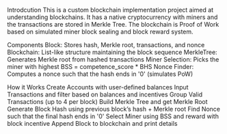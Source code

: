 Introdcution
This is a custom blockchain implementation project aimed at understanding blockchains. 
It has a native cryptocurrency with miners and the transactions are stored in Merkle Tree.
The blockchain is Proof of Work based on simulated miner block sealing and block reward system.

Components
Block: Stores hash, Merkle root, transactions, and nonce
Blockchain: List-like structure maintaining the block sequence
MerkleTree: Generates Merkle root from hashed transactions
Miner Selection: Picks the miner with highest BSS = competence_score * BHS
Nonce Finder: Computes a nonce such that the hash ends in '0' (simulates PoW)

How it Works
Create Accounts with user-defined balances
Input Transactions and filter based on balances and incentives
Group Valid Transactions (up to 4 per block)
Build Merkle Tree and get Merkle Root
Generate Block Hash using previous block’s hash + Merkle root
Find Nonce such that the final hash ends in '0'
Select Miner using BSS and reward with block incentive
Append Block to blockchain and print details
